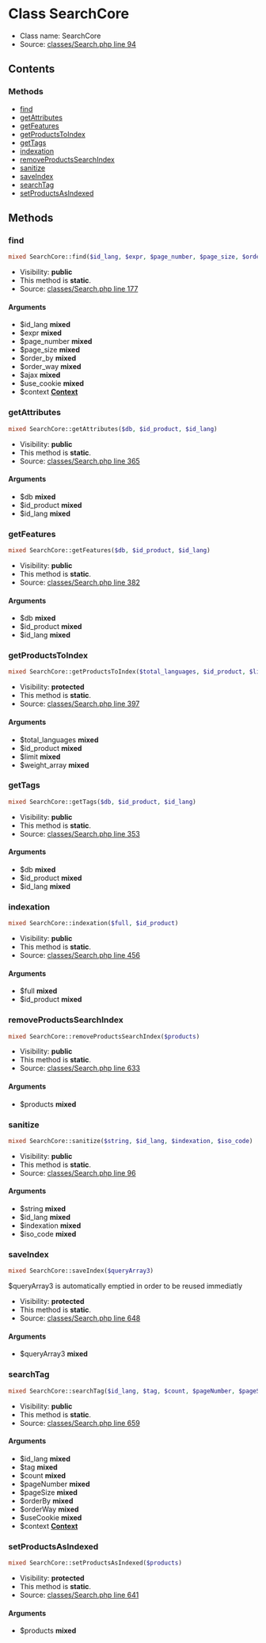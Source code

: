 Class SearchCore
=====================





* Class name: SearchCore
* Source: [classes/Search.php line 94](https://github.com/PrestaShop/PrestaShop/blob/1.6.0.9/classes/Search.php#L94)


Contents
--------



### Methods

* [find](#method-find)
* [getAttributes](#method-getAttributes)
* [getFeatures](#method-getFeatures)
* [getProductsToIndex](#method-getProductsToIndex)
* [getTags](#method-getTags)
* [indexation](#method-indexation)
* [removeProductsSearchIndex](#method-removeProductsSearchIndex)
* [sanitize](#method-sanitize)
* [saveIndex](#method-saveIndex)
* [searchTag](#method-searchTag)
* [setProductsAsIndexed](#method-setProductsAsIndexed)






Methods
-------


### <a name="method-find"></a>find

```php
mixed SearchCore::find($id_lang, $expr, $page_number, $page_size, $order_by, $order_way, $ajax, $use_cookie, \Context $context)
```





* Visibility: **public**
* This method is **static**.
* Source: [classes/Search.php line 177](https://github.com/PrestaShop/PrestaShop/blob/1.6.0.9/classes/Search.php#L177)


#### Arguments
* $id_lang **mixed**
* $expr **mixed**
* $page_number **mixed**
* $page_size **mixed**
* $order_by **mixed**
* $order_way **mixed**
* $ajax **mixed**
* $use_cookie **mixed**
* $context **[Context](class.ContextCore.md)**



### <a name="method-getAttributes"></a>getAttributes

```php
mixed SearchCore::getAttributes($db, $id_product, $id_lang)
```





* Visibility: **public**
* This method is **static**.
* Source: [classes/Search.php line 365](https://github.com/PrestaShop/PrestaShop/blob/1.6.0.9/classes/Search.php#L365)


#### Arguments
* $db **mixed**
* $id_product **mixed**
* $id_lang **mixed**



### <a name="method-getFeatures"></a>getFeatures

```php
mixed SearchCore::getFeatures($db, $id_product, $id_lang)
```





* Visibility: **public**
* This method is **static**.
* Source: [classes/Search.php line 382](https://github.com/PrestaShop/PrestaShop/blob/1.6.0.9/classes/Search.php#L382)


#### Arguments
* $db **mixed**
* $id_product **mixed**
* $id_lang **mixed**



### <a name="method-getProductsToIndex"></a>getProductsToIndex

```php
mixed SearchCore::getProductsToIndex($total_languages, $id_product, $limit, $weight_array)
```





* Visibility: **protected**
* This method is **static**.
* Source: [classes/Search.php line 397](https://github.com/PrestaShop/PrestaShop/blob/1.6.0.9/classes/Search.php#L397)


#### Arguments
* $total_languages **mixed**
* $id_product **mixed**
* $limit **mixed**
* $weight_array **mixed**



### <a name="method-getTags"></a>getTags

```php
mixed SearchCore::getTags($db, $id_product, $id_lang)
```





* Visibility: **public**
* This method is **static**.
* Source: [classes/Search.php line 353](https://github.com/PrestaShop/PrestaShop/blob/1.6.0.9/classes/Search.php#L353)


#### Arguments
* $db **mixed**
* $id_product **mixed**
* $id_lang **mixed**



### <a name="method-indexation"></a>indexation

```php
mixed SearchCore::indexation($full, $id_product)
```





* Visibility: **public**
* This method is **static**.
* Source: [classes/Search.php line 456](https://github.com/PrestaShop/PrestaShop/blob/1.6.0.9/classes/Search.php#L456)


#### Arguments
* $full **mixed**
* $id_product **mixed**



### <a name="method-removeProductsSearchIndex"></a>removeProductsSearchIndex

```php
mixed SearchCore::removeProductsSearchIndex($products)
```





* Visibility: **public**
* This method is **static**.
* Source: [classes/Search.php line 633](https://github.com/PrestaShop/PrestaShop/blob/1.6.0.9/classes/Search.php#L633)


#### Arguments
* $products **mixed**



### <a name="method-sanitize"></a>sanitize

```php
mixed SearchCore::sanitize($string, $id_lang, $indexation, $iso_code)
```





* Visibility: **public**
* This method is **static**.
* Source: [classes/Search.php line 96](https://github.com/PrestaShop/PrestaShop/blob/1.6.0.9/classes/Search.php#L96)


#### Arguments
* $string **mixed**
* $id_lang **mixed**
* $indexation **mixed**
* $iso_code **mixed**



### <a name="method-saveIndex"></a>saveIndex

```php
mixed SearchCore::saveIndex($queryArray3)
```

$queryArray3 is automatically emptied in order to be reused immediatly



* Visibility: **protected**
* This method is **static**.
* Source: [classes/Search.php line 648](https://github.com/PrestaShop/PrestaShop/blob/1.6.0.9/classes/Search.php#L648)


#### Arguments
* $queryArray3 **mixed**



### <a name="method-searchTag"></a>searchTag

```php
mixed SearchCore::searchTag($id_lang, $tag, $count, $pageNumber, $pageSize, $orderBy, $orderWay, $useCookie, \Context $context)
```





* Visibility: **public**
* This method is **static**.
* Source: [classes/Search.php line 659](https://github.com/PrestaShop/PrestaShop/blob/1.6.0.9/classes/Search.php#L659)


#### Arguments
* $id_lang **mixed**
* $tag **mixed**
* $count **mixed**
* $pageNumber **mixed**
* $pageSize **mixed**
* $orderBy **mixed**
* $orderWay **mixed**
* $useCookie **mixed**
* $context **[Context](class.ContextCore.md)**



### <a name="method-setProductsAsIndexed"></a>setProductsAsIndexed

```php
mixed SearchCore::setProductsAsIndexed($products)
```





* Visibility: **protected**
* This method is **static**.
* Source: [classes/Search.php line 641](https://github.com/PrestaShop/PrestaShop/blob/1.6.0.9/classes/Search.php#L641)


#### Arguments
* $products **mixed**



